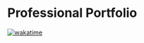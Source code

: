 # Professional Portfolio

[![wakatime](https://wakatime.com/badge/user/8ef73281-6d0a-4758-af11-fd880ca3009c/project/c0034401-963b-4c46-9099-f99744d5cd42.svg?style=for-the-badge)](https://wakatime.com/badge/user/8ef73281-6d0a-4758-af11-fd880ca3009c/project/c0034401-963b-4c46-9099-f99744d5cd42)
